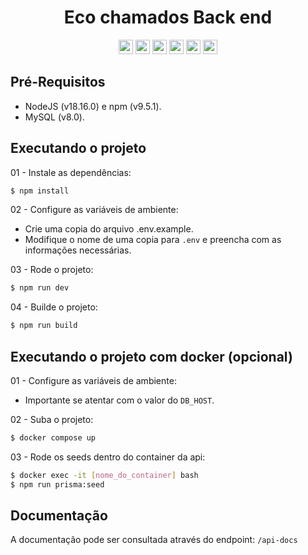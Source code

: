 <h1 align="center">Eco chamados Back end</h1>
<div align="center">
  <img width="auto" height="23em" src="https://img.shields.io/badge/TypeScript-323330?style=flat&logo=TypeScript">
  <img width="auto" height="23em" src="https://img.shields.io/badge/Node.js-323330?style=flat&logo=Node.js">
  <img width="auto" height="23em" src="https://img.shields.io/badge/Express.js-323330?style=flat&logo=express">
  <img width="auto" height="23em" src="https://img.shields.io/badge/Prisma-323330?style=flat&logo=Prisma">
  <img width="auto" height="23em" src="https://img.shields.io/badge/MySQL-323330?style=flate&logo=mysql">
  <img width="auto" height="23em" src="https://img.shields.io/badge/Jest-323330?style=flat&logo=jest&logoColor=99424F">
</div>

## Pré-Requisitos

  * NodeJS (v18.16.0) e npm (v9.5.1).
  * MySQL (v8.0).

## Executando o projeto

01 - Instale as dependências:
```bash
$ npm install
```

02 - Configure as variáveis de ambiente:
  - Crie uma copia do arquivo .env.example.
  - Modifique o nome de uma copia para `.env` e preencha com as informações necessárias.

03 - Rode o projeto:
```bash
$ npm run dev
```

04 - Builde o projeto:
```bash
$ npm run build
```



## Executando o projeto com docker (opcional)

01 - Configure as variáveis de ambiente:
  - Importante se atentar com o valor do `DB_HOST`.

02 - Suba o projeto:
```bash
$ docker compose up
```

03 - Rode os seeds dentro do container da api:
```bash
$ docker exec -it [nome_do_container] bash
$ npm run prisma:seed
```

## Documentação

A documentação pode ser consultada através do endpoint: `/api-docs`
